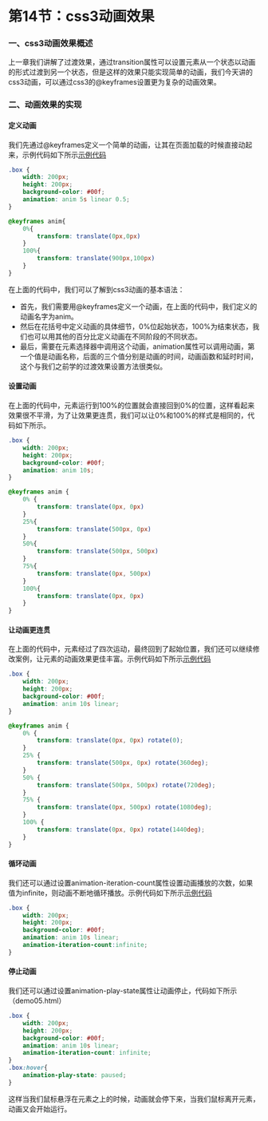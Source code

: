 # 第14节：css3动画效果

### 一、css3动画效果概述

上一章我们讲解了过渡效果，通过transition属性可以设置元素从一个状态以动画的形式过渡到另一个状态，但是这样的效果只能实现简单的动画，我们今天讲的css3动画，可以通过css3的@keyframes设置更为复杂的动画效果。

### 二、动画效果的实现

#### 定义动画

我们先通过@keyframes定义一个简单的动画，让其在页面加载的时候直接动起来，示例代码如下所示[示例代码](https://github.com/xiaozhoulee/xiaozhou-examples/tree/master/01-网页重构/第14节：CSS3动画效果/demo01.html)

``` css
.box {
    width: 200px;
    height: 200px;
    background-color: #00f;
    animation: anim 5s linear 0.5;
}

@keyframes anim{
    0%{
        transform: translate(0px,0px)
    }
    100%{
        transform: translate(900px,100px)
    }
}
```

在上面的代码中，我们可以了解到css3动画的基本语法：

* 首先，我们需要用@keyframes定义一个动画，在上面的代码中，我们定义的动画名字为anim。
* 然后在花括号中定义动画的具体细节，0%位起始状态，100%为结束状态，我们也可以用其他的百分比定义动画在不同阶段的不同状态。
* 最后，需要在元素选择器中调用这个动画，animation属性可以调用动画，第一个值是动画名称，后面的三个值分别是动画的时间，动画函数和延时时间，这个与我们之前学的过渡效果设置方法很类似。

#### 设置动画

在上面的代码中，元素运行到100%的位置就会直接回到0%的位置，这样看起来效果很不平滑，为了让效果更连贯，我们可以让0%和100%的样式是相同的，代码如下所示。

``` css
.box {
    width: 200px;
    height: 200px;
    background-color: #00f;
    animation: anim 10s;
}

@keyframes anim {
    0% {
        transform: translate(0px, 0px)
    }
    25%{
        transform: translate(500px, 0px)
    }
    50%{
        transform: translate(500px, 500px)
    }
    75%{
        transform: translate(0px, 500px)
    }
    100%{
        transform: translate(0px, 0px)
    }
}
```

#### 让动画更连贯

在上面的代码中，元素经过了四次运动，最终回到了起始位置，我们还可以继续修改案例，让元素的动画效果更佳丰富。示例代码如下所示[示例代码](https://github.com/xiaozhoulee/xiaozhou-examples/tree/master/01-网页重构/第14节：CSS3动画效果/demo02.html)

``` css
.box {
    width: 200px;
    height: 200px;
    background-color: #00f;
    animation: anim 10s linear;
}

@keyframes anim {
    0% {
        transform: translate(0px, 0px) rotate(0);
    }
    25% {
        transform: translate(500px, 0px) rotate(360deg);
    }
    50% {
        transform: translate(500px, 500px) rotate(720deg);
    }
    75% {
        transform: translate(0px, 500px) rotate(1080deg);
    }
    100% {
        transform: translate(0px, 0px) rotate(1440deg);
    }
}
```

#### 循环动画

我们还可以通过设置animation-iteration-count属性设置动画播放的次数，如果值为infinite，则动画不断地循环播放。示例代码如下所示[示例代码](https://github.com/xiaozhoulee/xiaozhou-examples/tree/master/01-网页重构/第14节：CSS3动画效果/demo03.html)

``` css
.box {
    width: 200px;
    height: 200px;
    background-color: #00f;
    animation: anim 10s linear;
    animation-iteration-count:infinite;
}
```

#### 停止动画

我们还可以通过设置animation-play-state属性让动画停止，代码如下所示（demo05.html）

``` css
.box {
    width: 200px;
    height: 200px;
    background-color: #00f;
    animation: anim 10s linear;
    animation-iteration-count: infinite;
}
.box:hover{
    animation-play-state: paused;
}
```

这样当我们鼠标悬浮在元素之上的时候，动画就会停下来，当我们鼠标离开元素，动画又会开始运行。

